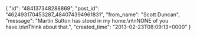  {
   "id": "484137348288869",
   "post_id": "462493170453287_484074394961831",
   "from_name": "Scott Duncan",
   "message": "Martin Sutton has stood in my home.\n\nNONE of you have.\n\nThink about that.",
   "created_time": "2013-02-23T08:09:13+0000"
 }
